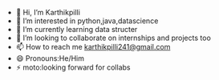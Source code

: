 - 👋 Hi, I’m Karthikpilli
- 👀 I’m interested in python,java,datascience
- 🌱 I’m currently learning data structer
- 💞️ I’m looking to collaborate on internships and projects too
- 📫 How to reach me karthikpilli241@gmail.com
- 😄 Pronouns:He/Him
- ⚡ moto:looking forward for collabs 

<!---
Karthik681-art/Karthik681-art is a ✨ special ✨ repository because its `README.md` (this file) appears on your GitHub profile.
You can click the Preview link to take a look at your changes.
--->
